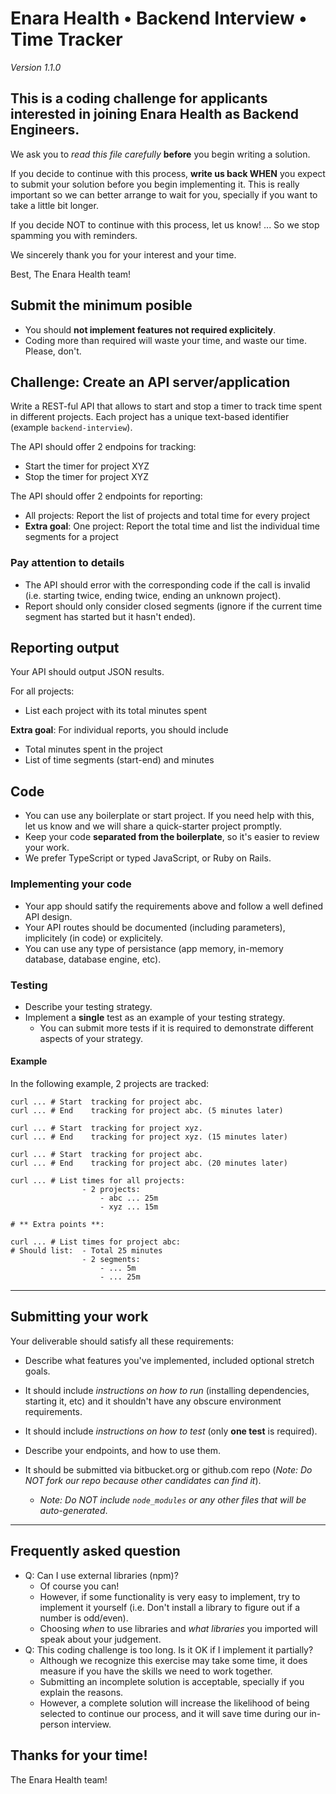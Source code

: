# Enara Health • Backend Interview • Time Tracker

_Version 1.1.0_

## This is a coding challenge for applicants interested in joining Enara Health as Backend Engineers.

We ask you to _read this file carefully_ **before** you begin writing a solution.

If you decide to continue with this process, **write us back WHEN** you expect to submit your solution before you begin implementing it.
This is really important so we can better arrange to wait for you, specially if you want to take a little bit longer.

If you decide NOT to continue with this process, let us know! ... So we stop spamming you with reminders.

We sincerely thank you for your interest and your time.

Best,
The Enara Health team!

## Submit the minimum posible

- You should **not implement features not required explicitely**.
- Coding more than required will waste your time, and waste our time. Please, don't.

## Challenge: Create an API server/application

Write a REST-ful API that allows to start and stop a timer to track time spent in different projects.
Each project has a unique text-based identifier (example `backend-interview`).

The API should offer 2 endpoins for tracking:
- Start the timer for project XYZ
- Stop the timer for project XYZ

The API should offer 2 endpoints for reporting:
- All projects: Report the list of projects and total time for every project
- **Extra goal**: One project: Report the total time and list the individual time segments for a project

### Pay attention to details

- The API should error with the corresponding code if the call is invalid (i.e. starting twice, ending twice, ending an unknown project).
- Report should only consider closed segments (ignore if the current time segment has started but it hasn't ended).

## Reporting output

Your API should output JSON results.

For all projects:
- List each project with its total minutes spent

**Extra goal**: For individual reports, you should include
- Total minutes spent in the project
- List of time segments (start-end) and minutes

## Code

- You can use any boilerplate or start project. If you need help with this, let us know and we will share a quick-starter project promptly.
- Keep your code **separated from the boilerplate**, so it's easier to review your work.
- We prefer TypeScript or typed JavaScript, or Ruby on Rails.


### Implementing your code

- Your app should satify the requirements above and follow a well defined API design.
- Your API routes should be documented (including parameters), implicitely (in code) or explicitely. 
- You can use any type of persistance (app memory, in-memory database, database engine, etc).

### Testing

- Describe your testing strategy.
- Implement a **single** test as an example of your testing strategy.
  - You can submit more tests if it is required to demonstrate different aspects of your strategy.

#### Example

In the following example, 2 projects are tracked:
```
curl ... # Start  tracking for project abc.
curl ... # End    tracking for project abc. (5 minutes later)

curl ... # Start  tracking for project xyz.
curl ... # End    tracking for project xyz. (15 minutes later)

curl ... # Start  tracking for project abc.
curl ... # End    tracking for project abc. (20 minutes later)
  
curl ... # List times for all projects:
                - 2 projects:
                    - abc ... 25m
                    - xyz ... 15m

# ** Extra points **:

curl ... # List times for project abc:
# Should list:  - Total 25 minutes
                - 2 segments:
                    - ... 5m
                    - ... 25m
```

---

## Submitting your work

Your deliverable should satisfy all these requirements:

- Describe what features you've implemented, included optional stretch goals.

- It should include _instructions on how to run_ (installing dependencies, starting it, etc) and it shouldn't have any obscure environment requirements.

- It should include _instructions on how to test_ (only **one test** is required).

- Describe your endpoints, and how to use them.

- It should be submitted via bitbucket.org or github.com repo (_Note: Do NOT fork our repo because other candidates can find it_).
  - _Note: Do NOT include `node_modules` or any other files that will be auto-generated_.

---

## Frequently asked question

- Q: Can I use external libraries (npm)?
  - Of course you can!
  - However, if some functionality is very easy to implement, try to implement it yourself (i.e. Don't install a library to figure out if a number is odd/even).
  - Choosing *when* to use libraries and *what libraries* you imported will speak about your judgement.
- Q: This coding challenge is too long. Is it OK if I implement it partially?
  - Although we recognize this exercise may take some time, it does measure if you have the skills we need to work together.
  - Submitting an incomplete solution is acceptable, specially if you explain the reasons.
  - However, a complete solution will increase the likelihood of being selected to continue our process, and it will save time during our in-person interview.

## Thanks for your time!

The Enara Health team!
